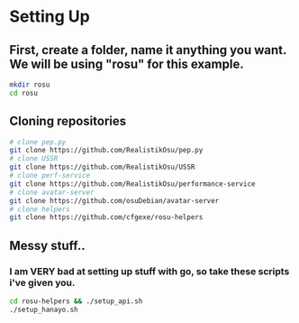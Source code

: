 # Setting Up
## First, create a folder, name it anything you want. We will be using "rosu" for this example.
```sh
mkdir rosu
cd rosu
```
## Cloning repositories
```sh
# clone pep.py
git clone https://github.com/RealistikOsu/pep.py
# clone USSR
git clone https://github.com/RealistikOsu/USSR
# clone perf-service
git clone https://github.com/RealistikOsu/performance-service
# clone avatar-server
git clone https://github.com/osuDebian/avatar-server
# clone helpers
git clone https://github.com/cfgexe/rosu-helpers
```
## Messy stuff..
### I am VERY bad at setting up stuff with go, so take these scripts i've given you.
```sh
cd rosu-helpers && ./setup_api.sh
./setup_hanayo.sh
```
